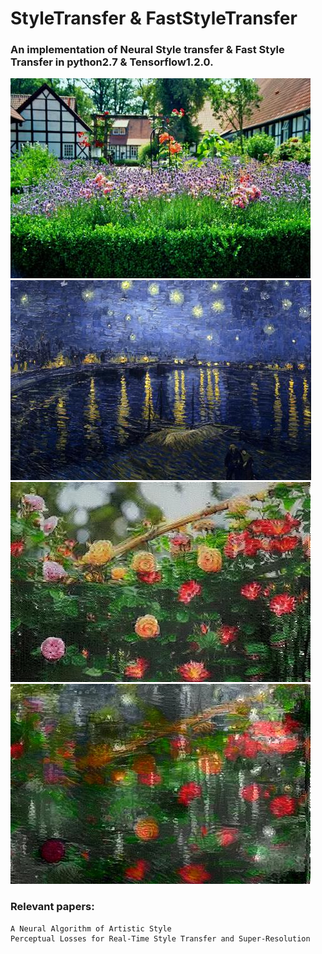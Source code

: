 # StyleTransfer & FastStyleTransfer

### An implementation of Neural Style transfer & Fast Style Transfer in python2.7 & Tensorflow1.2.0.

![figure_1](/content_neural/content1.jpg)![figure_1](/style_neural/style.jpg)
![figure_1](/output_neural/output_1749.jpg)![figure_1](/output_neural/output_109578.jpg)

### Relevant papers: 
    A Neural Algorithm of Artistic Style
    Perceptual Losses for Real-Time Style Transfer and Super-Resolution